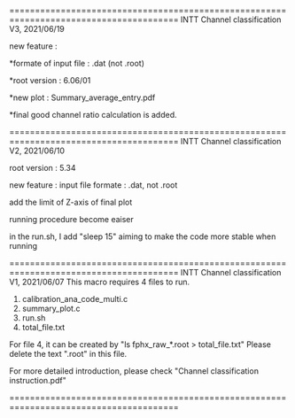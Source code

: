 =======================================================================================
INTT Channel classification V3, 2021/06/19

new feature  : 

*formate of input file : .dat (not .root)

*root version : 6.06/01

*new plot     : Summary_average_entry.pdf

*final good channel ratio calculation is added.

=======================================================================================
INTT Channel classification V2, 2021/06/10

root version : 5.34

new feature : input file formate : .dat, not .root

add the limit of Z-axis of final plot 

running procedure become eaiser

in the run.sh, I add "sleep 15" aiming to make the code more stable when running


=======================================================================================
INTT Channel classification V1, 2021/06/07
This macro requires 4 files to run.
1. calibration_ana_code_multi.c
2. summary_plot.c
3. run.sh
4. total_file.txt

For file 4, it can be created by "ls fphx_raw_*.root > total_file.txt"
Please delete the text ".root" in this file.





For more detailed introduction, please check "Channel classification instruction.pdf"

=======================================================================================

